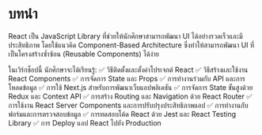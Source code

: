 # บทนำ

React เป็น JavaScript Library ที่ช่วยให้นักศึกษาสามารถพัฒนา UI ได้อย่างรวดเร็วและมีประสิทธิภาพ โดยใช้แนวคิด Component-Based Architecture ซึ่งทำให้สามารถพัฒนา UI ที่เป็นโครงสร้างซ้ำซ้อน (Reusable Components) ได้ง่าย

ในเวิร์กช็อปนี้ นักศึกษาจะได้เรียนรู้:
✅ วิธีติดตั้งและตั้งค่าโปรเจกต์ React
✅ วิธีสร้างและใช้งาน React Components
✅ การจัดการ State และ Props
✅ การทำงานร่วมกับ API และการโหลดข้อมูล
✅ การใช้ Next.js สำหรับการพัฒนาเว็บแอปพลิเคชัน
✅ การจัดการ State ขั้นสูงด้วย Redux และ Context API
✅ การสร้าง Routing และ Navigation ด้วย React Router
✅ การใช้งาน React Server Components และการปรับปรุงประสิทธิภาพแอป
✅ การทำงานกับฟอร์มและการตรวจสอบข้อมูล
✅ การทดสอบโค้ด React ด้วย Jest และ React Testing Library
✅ การ Deploy แอป React ไปยัง Production
